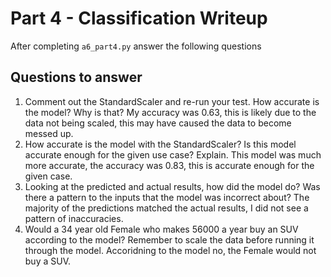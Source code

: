 # Part 4 - Classification Writeup

After completing `a6_part4.py` answer the following questions

## Questions to answer

1. Comment out the StandardScaler and re-run your test. How accurate is the model? Why is that?
My accuracy was 0.63, this is likely due to the data not being scaled, this may have caused the data to become messed up.
2. How accurate is the model with the StandardScaler? Is this model accurate enough for the given use case? Explain.
This model was much more accurate, the accuracy was 0.83, this is accurate enough for the given case.
3. Looking at the predicted and actual results, how did the model do? Was there a pattern to the inputs that the model was incorrect about?
The majority of the predictions matched the actual results, I did not see a pattern of inaccuracies.
4. Would a 34 year old Female who makes 56000 a year buy an SUV according to the model? Remember to scale the data before running it through the model.
Accoridning to the model no, the Female would not buy a SUV.

